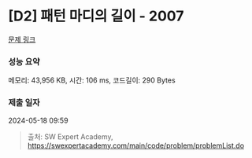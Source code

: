 # [D2] 패턴 마디의 길이 - 2007 

[문제 링크](https://swexpertacademy.com/main/code/problem/problemDetail.do?contestProbId=AV5P1kNKAl8DFAUq) 

### 성능 요약

메모리: 43,956 KB, 시간: 106 ms, 코드길이: 290 Bytes

### 제출 일자

2024-05-18 09:59



> 출처: SW Expert Academy, https://swexpertacademy.com/main/code/problem/problemList.do